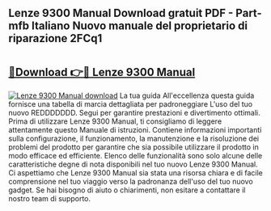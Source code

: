 ## Lenze 9300 Manual Download gratuit PDF - Part-mfb Italiano Nuovo manuale del proprietario di riparazione 2FCq1

# <h2><a href="http://dfaqu0.blite.top/?on=Lenze+9300+Manual">🔗Download 👉🔴 Lenze 9300 Manual</a></h2>

[![Lenze 9300 Manual download](https://i.imgur.com/lujVjoI.png)](http://dfaqu0.blite.top/?on=Lenze+9300+Manual)
La tua guida All'eccellenza questa guida fornisce una tabella di marcia dettagliata per padroneggiare L'uso del tuo nuovo REDDDDDDD. Segui per garantire prestazioni e divertimento ottimali. Prima di utilizzare Lenze 9300 Manual, ti consigliamo di leggere attentamente questo Manuale di istruzioni. Contiene informazioni importanti sulla configurazione, il funzionamento, la manutenzione e la risoluzione dei problemi del prodotto per garantire che sia possibile utilizzare il prodotto in modo efficace ed efficiente. Elenco delle funzionalità sono solo alcune delle caratteristiche degne di nota disponibili nel tuo nuovo Lenze 9300 Manual. Ci aspettiamo che Lenze 9300 Manual sia stata una risorsa chiara e di facile comprensione nel tuo viaggio verso la padronanza dell'uso del tuo nuovo gadget. Se hai bisogno di aiuto o chiarimenti, non esitare a contattare il nostro team di supporto.
